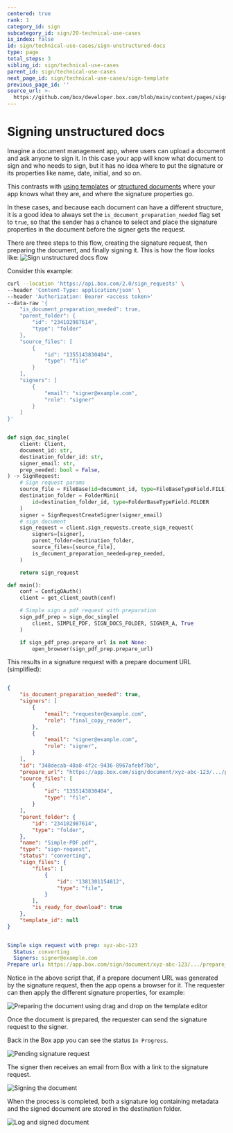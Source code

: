 ```yaml
---
centered: true
rank: 1
category_id: sign
subcategory_id: sign/20-technical-use-cases
is_index: false
id: sign/technical-use-cases/sign-unstructured-docs
type: page
total_steps: 3
sibling_id: sign/technical-use-cases
parent_id: sign/technical-use-cases
next_page_id: sign/technical-use-cases/sign-template
previous_page_id: ''
source_url: >-
  https://github.com/box/developer.box.com/blob/main/content/pages/sign/20-technical-use-cases/10-sign-unstructured-docs.md
---
```

# Signing unstructured docs

Imagine a document management app, where users can upload a document and ask
anyone to sign it. In this case your app will know what document to sign and
who needs to sign, but it has no idea where to put the signature or its
properties like name, date, initial, and so on.

This contrasts with [using templates][sign-templates] or
[structured documents][sign-structured-docs] where your
app knows what they are, and where the
signature properties go.

In these cases, and because each document can have a different structure, it is
a good idea to always set the `is_document_preparation_needed` flag set to
`true`, so that the sender has a chance to select and place the signature
properties in the document before the signer gets the request.

There are three steps to this flow, creating the signature request, then
preparing the document, and finally signing it.
This is how the flow looks like:
![Sign unstructured docs flow](images/unstructured-docs-flow.png)

Consider this example:

<Tabs>

<Tab title='cURL'>

```bash
curl --location 'https://api.box.com/2.0/sign_requests' \
--header 'Content-Type: application/json' \
--header 'Authorization: Bearer <access token>'
--data-raw '{
    "is_document_preparation_needed": true,
    "parent_folder": {
        "id": "234102987614",
        "type": "folder"
    },
    "source_files": [
        {
            "id": "1355143830404",
            "type": "file"
        }
    ],
    "signers": [
        {
            "email": "signer@example.com",
            "role": "signer"
        }
    ]
}'
```

</Tab>

<Tab title='Python Gen SDK'>

```python

def sign_doc_single(
    client: Client,
    document_id: str,
    destination_folder_id: str,
    signer_email: str,
    prep_needed: bool = False,
) -> SignRequest:
    # Sign request params
    source_file = FileBase(id=document_id, type=FileBaseTypeField.FILE)
    destination_folder = FolderMini(
        id=destination_folder_id, type=FolderBaseTypeField.FOLDER
    )
    signer = SignRequestCreateSigner(signer_email)
    # sign document
    sign_request = client.sign_requests.create_sign_request(
        signers=[signer],
        parent_folder=destination_folder,
        source_files=[source_file],
        is_document_preparation_needed=prep_needed,
    )

    return sign_request

def main():
    conf = ConfigOAuth()
    client = get_client_oauth(conf)

    # Simple sign a pdf request with preparation
    sign_pdf_prep = sign_doc_single(
        client, SIMPLE_PDF, SIGN_DOCS_FOLDER, SIGNER_A, True
    )

    if sign_pdf_prep.prepare_url is not None:
        open_browser(sign_pdf_prep.prepare_url)

```

</Tab>

</Tabs>

This results in a signature request with a prepare document URL (simplified):

<Tabs>

<Tab title='cURL'>

```json

{
    "is_document_preparation_needed": true,
    "signers": [
        {
            "email": "requester@example.com",
            "role": "final_copy_reader",
        },
        {
            "email": "signer@example.com",
            "role": "signer",
        }
    ],
    "id": "348decab-48a8-4f2c-9436-8967afebf7bb",
    "prepare_url": "https://app.box.com/sign/document/xyz-abc-123/.../prepare_doc/",
    "source_files": [
        {
            "id": "1355143830404",
            "type": "file",
        }
    ],
    "parent_folder": {
        "id": "234102987614",
        "type": "folder",
    },
    "name": "Simple-PDF.pdf",
    "type": "sign-request",
    "status": "converting",
    "sign_files": {
        "files": [
            {
                "id": "1381301154812",
                "type": "file",
            }
        ],
        "is_ready_for_download": true
    },
    "template_id": null
}

```

</Tab>

<Tab title='Python Gen SDK'>

```yaml

Simple sign request with prep: xyz-abc-123
  Status: converting
  Signers: signer@example.com
Prepare url: https://app.box.com/sign/document/xyz-abc-123/.../prepare_doc/

```

</Tab>

</Tabs>

Notice in the above script that, if a prepare document URL was generated by the
signature request, then the app opens a browser for it. The requester can
then apply the different signature properties, for example:

![Preparing the document using drag and drop on the template editor](images/sign-pdf-prep-doc.png)

Once the document is prepared, the requester can send the signature request to
the signer.

Back in the Box app you can see the status `In Progress`.

![Pending signature request](images/sign-request-pending.png)

The signer then receives an email from Box with a link to the signature
request.

![Signing the document](images/sign-pdf-prep-finish-sign.png)

When the process is completed, both a signature log containing metadata and
the signed document are stored in the destination folder.

![Log and signed document](images/sign-pdf-signed-docs.png)

[sign-templates]:page://sign/technical-use-cases/sign-template
[sign-structured-docs]:page://sign/technical-use-cases/sign-structured-docs